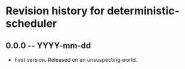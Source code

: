 # Revision history for deterministic-scheduler

## 0.0.0 -- YYYY-mm-dd

* First version. Released on an unsuspecting world.
